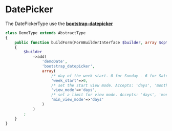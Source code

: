 DatePicker
==========

The DatePickerType use the [**bootstrap-datepicker**][1]

```php
class DemoType extends AbstractType
{
    public function buildForm(FormBuilderInterface $builder, array $options)
    {
        $builder
            ->add(
                'demoDate', 
                'bootstrap_datepicker', 
                array(
                    /* day of the week start. 0 for Sunday - 6 for Saturday */
                    'week_start'=>0, 
                    /* set the start view mode. Accepts: 'days', 'months', 'years', 0 for days, 1 for months and 2 for years */
                    'view_mode'=>'days',
                    /* set a limit for view mode. Accepts: 'days', 'months', 'years', 0 for days, 1 for months and 2 for years */
                    'min_view_mode'=>'days'
                )
            )
        ;
    }
}
```

[1]: http://www.eyecon.ro/bootstrap-datepicker/